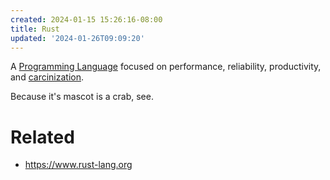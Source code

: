 ```yaml
---
created: 2024-01-15 15:26:16-08:00
title: Rust
updated: '2024-01-26T09:09:20'
---
```


A [Programming Language](Programming%20Language.md) focused on performance, reliability, productivity, and [carcinization](carcinization.md).

Because it's mascot is a crab, see.

# Related

* https://www.rust-lang.org